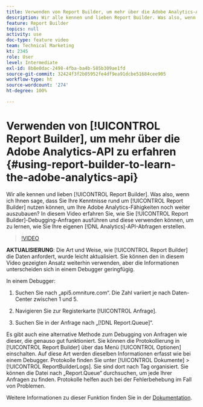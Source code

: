 ```yaml
---
title: Verwenden von Report Builder, um mehr über die Adobe Analytics-API zu erfahren
description: Wir alle kennen und lieben Report Builder. Was also, wenn ich Ihnen sage, dass Sie Ihre Kenntnisse rund um Report Builder nutzen können, um Ihre Adobe Analytics-Fähigkeiten noch weiter auszubauen? In diesem Video erfahren Sie, wie Sie Report Builder-Debugging-Anfragen ausführen und diese verwenden können, um zu lernen, wie Sie Ihre eigenen Analytics-API-Abfragen erstellen.
feature: Report Builder
topics: null
activity: use
doc-type: feature video
team: Technical Marketing
kt: 2345
role: User
level: Intermediate
exl-id: 8b8e0dac-2498-4fba-ba4b-585b309ae1fd
source-git-commit: 32424f3f2b05952fe4df9ea91dcbe51684cee905
workflow-type: ht
source-wordcount: '274'
ht-degree: 100%

---
```


# Verwenden von [!UICONTROL Report Builder], um mehr über die Adobe Analytics-API zu erfahren {#using-report-builder-to-learn-the-adobe-analytics-api}

Wir alle kennen und lieben [!UICONTROL Report Builder]. Was also, wenn ich Ihnen sage, dass Sie Ihre Kenntnisse rund um [!UICONTROL Report Builder] nutzen können, um Ihre Adobe Analytics-Fähigkeiten noch weiter auszubauen? In diesem Video erfahren Sie, wie Sie [!UICONTROL Report Builder]-Debugging-Anfragen ausführen und diese verwenden können, um zu lernen, wie Sie Ihre eigenen [!DNL Analytics]-API-Abfragen erstellen.

>[!VIDEO](https://video.tv.adobe.com/v/25442/?quality=12)

**AKTUALISIERUNG**: Die Art und Weise, wie [!UICONTROL Report Builder] die Daten anfordert, wurde leicht aktualisiert. Sie können den in diesem Video gezeigten Ansatz weiterhin verwenden, aber die Informationen unterscheiden sich in einem Debugger geringfügig.

In einem Debugger:

1. Suchen Sie nach „api5.omniture.com“. Die Zahl variiert je nach Daten-Center zwischen 1 und 5.

2. Navigieren Sie zur Registerkarte [!UICONTROL Anfrage].

3. Suchen Sie in der Anfrage nach „[!DNL Report.Queue]“.

Es gibt auch eine alternative Methode zum Debugging von Anfragen wie dieser, die genauso gut funktioniert. Sie können die Protokollierung in [!UICONTROL Report Builder] über das Menü [!UICONTROL Optionen] einschalten. Auf diese Art werden dieselben Informationen erfasst wie bei einem Debugger. Protokolle finden Sie unter [!UICONTROL Dokumente] > [!UICONTROL ReportBuilderLogs]. Sie sind dort nach Tag organisiert. Sie können die Datei nach „Report.Queue“ durchsuchen, um jede Ihrer Anfragen zu finden. Protokolle helfen auch bei der Fehlerbehebung im Fall von Problemen.

Weitere Informationen zu dieser Funktion finden Sie in der [Dokumentation](https://www.adobe.io/).
